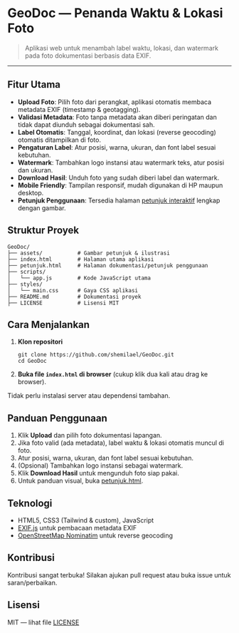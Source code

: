 
# GeoDoc — Penanda Waktu & Lokasi Foto

> Aplikasi web untuk menambah label waktu, lokasi, dan watermark pada foto dokumentasi berbasis data EXIF.

---

## Fitur Utama

- **Upload Foto**: Pilih foto dari perangkat, aplikasi otomatis membaca metadata EXIF (timestamp & geotagging).
- **Validasi Metadata**: Foto tanpa metadata akan diberi peringatan dan tidak dapat diunduh sebagai dokumentasi sah.
- **Label Otomatis**: Tanggal, koordinat, dan lokasi (reverse geocoding) otomatis ditampilkan di foto.
- **Pengaturan Label**: Atur posisi, warna, ukuran, dan font label sesuai kebutuhan.
- **Watermark**: Tambahkan logo instansi atau watermark teks, atur posisi dan ukuran.
- **Download Hasil**: Unduh foto yang sudah diberi label dan watermark.
- **Mobile Friendly**: Tampilan responsif, mudah digunakan di HP maupun desktop.
- **Petunjuk Penggunaan**: Tersedia halaman [petunjuk interaktif](petunjuk.html) lengkap dengan gambar.

## Struktur Proyek

```
GeoDoc/
├── assets/           # Gambar petunjuk & ilustrasi
├── index.html        # Halaman utama aplikasi
├── petunjuk.html     # Halaman dokumentasi/petunjuk penggunaan
├── scripts/
│   └── app.js        # Kode JavaScript utama
├── styles/
│   └── main.css      # Gaya CSS aplikasi
├── README.md         # Dokumentasi proyek
├── LICENSE           # Lisensi MIT
```

## Cara Menjalankan

1. **Klon repositori**
   ```
   git clone https://github.com/shemilael/GeoDoc.git
   cd GeoDoc
   ```
2. **Buka file `index.html` di browser** (cukup klik dua kali atau drag ke browser).

Tidak perlu instalasi server atau dependensi tambahan.

## Panduan Penggunaan

1. Klik **Upload** dan pilih foto dokumentasi lapangan.
2. Jika foto valid (ada metadata), label waktu & lokasi otomatis muncul di foto.
3. Atur posisi, warna, ukuran, dan font label sesuai kebutuhan.
4. (Opsional) Tambahkan logo instansi sebagai watermark.
5. Klik **Download Hasil** untuk mengunduh foto siap pakai.
6. Untuk panduan visual, buka [petunjuk.html](petunjuk.html).

## Teknologi

- HTML5, CSS3 (Tailwind & custom), JavaScript
- [EXIF.js](https://github.com/exif-js/exif-js) untuk pembacaan metadata EXIF
- [OpenStreetMap Nominatim](https://nominatim.openstreetmap.org/) untuk reverse geocoding

## Kontribusi

Kontribusi sangat terbuka! Silakan ajukan pull request atau buka issue untuk saran/perbaikan.

## Lisensi

MIT — lihat file [LICENSE](LICENSE)
